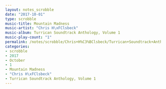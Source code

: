 ```yaml
---
layout: notes_scrobble
date: "2017-10-01"
type: scrobble
music-title: Mountain Madness
music-artist: "Chris H\xFClsbeck"
music-album: Turrican Soundtrack Anthology, Volume 1
music-play-count: "1"
permalink: /notes/scrobble/Chris+H%C3%BClsbeck/Turrican+Soundtrack+Anthology%2C+Volume+1/a7496ccc5278741e0ad30138fb214f17ba71e3de.html
categories:
- scrobble
- 2017
- October
- 1
- Mountain Madness
- "Chris H\xFClsbeck"
- Turrican Soundtrack Anthology, Volume 1
---
```

